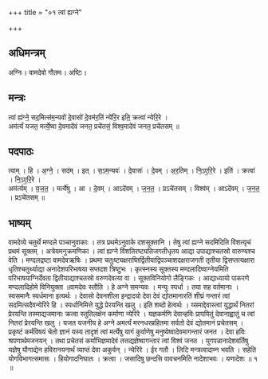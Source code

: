+++
title = "०१ त्वां ह्यग्ने"

+++
## अधिमन्त्रम्
अग्निः। वामदेवो गौतमः। अष्टिः।

## मन्त्रः
त्वां ह्य॑ग्ने॒ सद॒मित्स॑म॒न्यवो॑ दे॒वासो॑ दे॒वम॑र॒तिं न्ये॑रि॒र इति॒ क्रत्वा॑ न्येरि॒रे ।  
अम॑र्त्यं यजत॒ मर्त्ये॒ष्वा दे॒वमादे॑वं जनत॒ प्रचे॑तसं॒ विश्व॒मादे॑वं जनत॒ प्रचे॑तसम् ॥

## पदपाठः
त्वाम् । हि । अ॒ग्ने॒ । सद॑म् । इत् । स॒ऽम॒न्यवः॑ । दे॒वासः॑ । दे॒वम् । अ॒र॒तिम् । नि॒ऽए॒रि॒रे । इति॑ । क्रत्वा॑ । नि॒ऽए॒रि॒रे ।  
अम॑र्त्यम् । य॒ज॒त॒ । मर्त्ये॑षु । आ । दे॒वम् । आऽदे॑वम् । ज॒न॒त॒ । प्रऽचे॑तसम् । विश्व॑म् । आऽदे॑वम् । ज॒न॒त॒ । प्रऽचे॑तसम् ॥

## भाष्यम्
वामदेव्ये चतुर्थे मण्दले पञ्चानुवाकाः । तत्र प्रथमेऽनुवाके दशसूक्तानि । तेषु त्वां ह्यग्ने सदमिदिति विंशत्यृचं प्रथमं सूक्तम् । अत्रेयमनुक्रमणिका । त्वां ह्यग्ने विंशतिरष्ट्यतिजगतीधृतय आद्या उपाद्याश्चतस्रो वारुण्यश्च वेति । मण्दलद्रष्टा वामदेवऋषिः । प्रथमा चतुःष्ट्यक्षराष्तिर्द्वितीयाद्विपञ्चाशदक्षराजगती तृतीया द्विसप्तत्यक्षारा धृतिश्चतुर्थ्याद्या अनादेशपरिभाषया सप्तदश त्रिष्टुभः । कृत्स्नस्य सूक्तस्य मण्दलादिष्वाग्नेयमिति परिभाषयाग्निर्देवता द्वितीयाद्याश्चतस्रो वरुणदेवत्या वा । सूक्तविनियोगो लैङ्गिकः । आद्याध्यायो पाकरणे मण्दलादिहोमे विनियुक्ता ॥वामदेवः स्तौति । हे अग्ने समन्यवः । मन्युः स्पर्धा । तया सह वर्तमानाः । स्वसमानैः स्पर्धमाना इत्यर्थः । देवासो देवनशीला इन्द्रादयो देवा देवं द्योतमानारतिं शीघ्रं गन्तारं त्वां सदमित्सदैवन्येरिरे हि । स्पर्धानिमित्ते युद्धे प्रेरयन्ति खलु । इति शब्दो हेत्वर्थः । य्समाद्देवास्त्वां युद्धार्थं नितरां प्रेरयन्ति तस्माद्यजमानाः क्रत्वा स्तुतिलक्षेन कर्माणा न्येरिरे । यज्ञकर्मणि देवान्हविः प्रापयितुं देवानाह्वातुं च त्वां नितरां प्रेरयन्ति खलु । यजत यजनीय हे अग्ने अमर्त्यं मरनधरम्रहितमा सर्वतो देवं द्योतमानं प्रचेतसम् । प्रकृष्टं कर्मविषयं चेतो ज्ञानं यस्य तादृशं त्वां मर्त्येषु यागं कुर्वाणेषु मनुष्येष्वादेवमागन्तारं जनत । देवा हविः श्रपणार्थमजनयन् । तथा प्रचेतसं कर्माभिज्ञमादेवं तत्तद्यज्ञेष्वागन्तारं त्वां विश्वं जनत । युगपन्नानादेशवर्तिषु यज्ञेषु यौगाद्येन हविरानयनार्थं व्याप्तं देवा अकुर्वन् । न्येरिरे । ईर गतौ । लिटि मन्त्रत्वादाम्न भवति । सहेति योगविभागत्समासः । हियोगादनिघातः । क्रत्वा । जसादिषु छन्दसि वावचनमिति नादेशाभवः । यणादेशः ॥ १ ॥